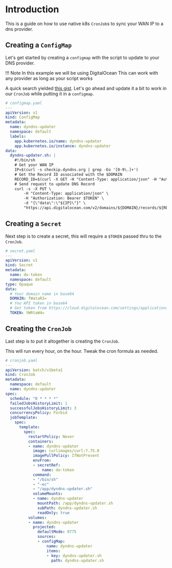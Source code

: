 # Introduction

This is a guide on how to use native k8s `CronJob`s to sync your WAN IP to a
dns provider.

## Creating a `ConfigMap`

Let's get started by creating a `configmap` with the script to update to
your DNS provider.

!!! Note
    In this example we will be using DigitalOcean
    This can work with any provider as long as your script works

A quick search yielded [this gist](https://gist.github.com/kenmickles/6746968).
Let's go ahead and update it a bit to work in our `CronJob` while putting it
in a `configmap`.

```yaml
# configmap.yaml
---
apiVersion: v1
kind: ConfigMap
metadata:
  name: dyndns-updater
  namespace: default
  labels:
    app.kubernetes.io/name: dyndns-updater
    app.kubernetes.io/instance: dyndns-updater
data:
  dyndns-updater.sh: |
    #!/bin/sh
    # Get your WAN IP
    IP=$(curl -s checkip.dyndns.org | grep -Eo '[0-9\.]+')
    # Get the Record ID associated with the $DOMAIN
    RECORD_ID=$(curl -X GET -H "Content-Type: application/json" -H "Authorization: Bearer ${TOKEN}" "https://api.digitalocean.com/v2/domains/${DOMAIN}/records")
    # Send request to update DNS Record
    curl -s -X PUT \
        -H "Content-Type: application/json" \
        -H "Authorization: Bearer $TOKEN" \
        -d "{\"data\":\"${IP}\"}" \
        "https://api.digitalocean.com/v2/domains/${DOMAIN}/records/${RECORD_ID}"
```

## Creating a `Secret`

Next step is to create a secret, this will require a `$TOKEN` passed thru to
the `CronJob`.

```yaml
# secret.yaml
---
apiVersion: v1
kind: Secret
metadata:
  name: do-token
  namespace: default
type: Opaque
data:
  # Your domain name in base64
  DOMAIN: fWataR3=
  # You API token in base64
  # Get token from https://cloud.digitalocean.com/settings/applications
  TOKEN: YWRtaW4=
```

## Creating the `CronJob`

Last step is to put it altogether is creating the `CronJob`.

This will run every hour, on the hour. Tweak the cron formula as needed.

```yaml
# cronjob.yaml
---
apiVersion: batch/v1beta1
kind: CronJob
metadata:
  namespace: default
  name: dyndns-updater
spec:
  schedule: "0 * * * *"
  failedJobsHistoryLimit: 1
  successfulJobsHistoryLimit: 3
  concurrencyPolicy: Forbid
  jobTemplate:
    spec:
      template:
        spec:
          restartPolicy: Never
          containers:
          - name: dyndns-updater
            image: curlimages/curl:7.75.0
            imagePullPolicy: IfNotPresent
            envFrom:
            - secretRef:
                name: do-token
            command:
            - "/bin/sh"
            - "-ec"
            - "/app/dyndns-updater.sh"
            volumeMounts:
            - name: dyndns-updater
              mountPath: /app/dyndns-updater.sh
              subPath: dyndns-updater.sh
              readOnly: true
          volumes:
          - name: dyndns-updater
            projected:
              defaultMode: 0775
              sources:
              - configMap:
                  name: dyndns-updater
                  items:
                  - key: dyndns-updater.sh
                    path: dyndns-updater.sh
```
